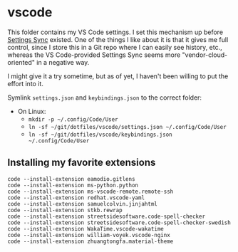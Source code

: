# vscode

This folder contains my VS Code settings. I set this mechanism up before [Settings Sync](https://code.visualstudio.com/docs/editor/settings-sync) existed. One of the things I like about it is that it gives me full control, since I store this in a Git repo where I can easily see history, etc., whereas the VS Code-provided Settings Sync seems more "vendor-cloud-oriented" in a negative way.

I might give it a try sometime, but as of yet, I haven't been willing to put the effort into it.

Symlink `settings.json` and `keybindings.json` to the correct folder:

- On Linux:
  - `mkdir -p ~/.config/Code/User`
  - `ln -sf ~/git/dotfiles/vscode/settings.json ~/.config/Code/User`
  - `ln -sf ~/git/dotfiles/vscode/keybindings.json ~/.config/Code/User`

## Installing my favorite extensions

```shell
code --install-extension eamodio.gitlens
code --install-extension ms-python.python
code --install-extension ms-vscode-remote.remote-ssh
code --install-extension redhat.vscode-yaml
code --install-extension samuelcolvin.jinjahtml
code --install-extension stkb.rewrap
code --install-extension streetsidesoftware.code-spell-checker
code --install-extension streetsidesoftware.code-spell-checker-swedish
code --install-extension WakaTime.vscode-wakatime
code --install-extension william-voyek.vscode-nginx
code --install-extension zhuangtongfa.material-theme
```

